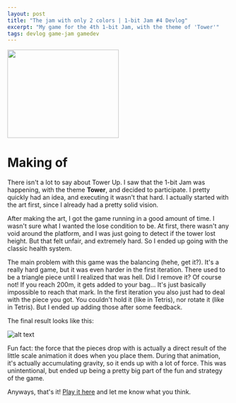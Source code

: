 ```yaml
---
layout: post
title: "The jam with only 2 colors | 1-bit Jam #4 Devlog"
excerpt: "My game for the 4th 1-bit Jam, with the theme of 'Tower'" 
tags: devlog game-jam gamedev
---
```


<div class="game-thumb">
    <a class="game-link" href="https://benjatk.itch.io/tower-up" target="_blank"><img height="200" width="252" src="../assets/images/2024-10-11-1-bit-jam-4/cover.png"></a>
    
</div>

# Making of

There isn't a lot to say about Tower Up. I saw that the 1-bit Jam was happening, with the theme **Tower**, and decided to participate. I pretty quickly had an idea, and executing it wasn't that hard. I actually started with the art first, since I already had a pretty solid vision.

After making the art, I got the game running in a good amount of time. I wasn't sure what I wanted the lose condition to be. At first, there wasn't any void around the platform, and I was just going to detect if the tower lost height. But that felt unfair, and extremely hard. So I ended up going with the classic health system.

The main problem with this game was the balancing (hehe, get it?). It's a really hard game, but it was even harder in the first iteration. There used to be a triangle piece until I realized that was hell. Did I remove it? Of course not! If you reach 200m, it gets added to your bag... It's just basically impossible to reach that mark. In the first iteration you also just had to deal with the piece you got. You couldn't hold it (like in Tetris), nor rotate it (like in Tetris). But I ended up adding those after some feedback. 

The final result looks like this:

![alt text](../assets/images/2024-10-11-1-bit-jam-4/gameplay.gif)

Fun fact: the force that the pieces drop with is actually a direct result of the little scale animation it does when you place them. During that animation, it's actually accumulating gravity, so it ends up with a lot of force. This was unintentional, but ended up being a pretty big part of the fun and strategy of the game. 

Anyways, that's it! [Play it here](https://benjatk.itch.io/tower-up) and let me know what you think.